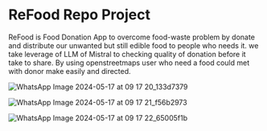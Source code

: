 # ReFood Repo Project

ReFood is Food Donation App to overcome food-waste problem by donate and distribute our unwanted but still edible food to people who needs it.
we take leverage of LLM of Mistral to checking quality of donation before it take to share. By using openstreetmaps user who need a food could met with donor make easily and directed.

![WhatsApp Image 2024-05-17 at 09 17 20_133d7379](https://github.com/neorock07/wareg_app/assets/99853004/41d9df4a-58c2-4432-af1c-093e34d37121)


![WhatsApp Image 2024-05-17 at 09 17 21_f56b2973](https://github.com/neorock07/wareg_app/assets/99853004/b82d1f27-8360-43ef-a580-a81a6be5a43b)


![WhatsApp Image 2024-05-17 at 09 17 22_65005f1b](https://github.com/neorock07/wareg_app/assets/99853004/1e65bff6-1ece-4287-8890-a910d95bce38)
